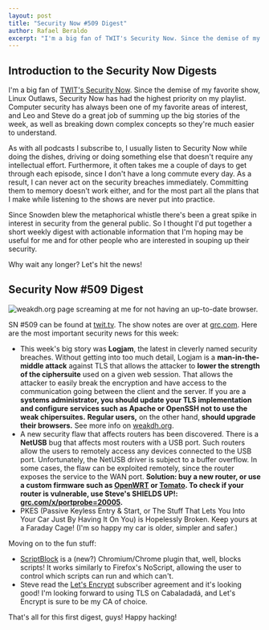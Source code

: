```yaml
---
layout: post
title: "Security Now #509 Digest"
author: Rafael Beraldo
excerpt: "I'm a big fan of TWIT's Security Now. Since the demise of my favorite show, Linux Outlaws, Security Now has had the highest priority on my playlist. Computer security has always been one of my favorite areas of interest, so I've decided I'll start to put together an actionable digest after listening to the shows."
---
```


## Introduction to the Security Now Digests

I'm a big fan of [TWIT's Security Now][sn]. Since the demise of my favorite
show, Linux Outlaws, Security Now has had the highest priority on my playlist.
Computer security has always been one of my favorite areas of interest, and
Leo and Steve do a great job of summing up the big stories of the week, as
well as breaking down complex concepts so they're much easier to understand.

As with all podcasts I subscribe to, I usually listen to Security Now while
doing the dishes, driving or doing something else that doesn't require any
intellectual effort. Furthermore, it often takes me a couple of days to get
through each episode, since I don't have a long commute every day. As a
result, I can never act on the security breaches immediately. Committing them
to memory doesn't work either, and for the most part all the plans that I make
while listening to the shows are never put into practice.

Since Snowden blew the metaphorical whistle there's been a great spike in
interest in security from the general public. So I thought I'd put together a
short weekly digest with actionable information that I'm hoping may be useful
for me and for other people who are interested in souping up their security.

Why wait any longer? Let's hit the news!

## Security Now #509 Digest

![weakdh.org page screaming at me for not having an up-to-date
browser.](/images/logjam.png "weakdh.org page screaming at me for not having an
up-to-date browser.")

SN #509 can be found at [twit.tv][sn509]. The show notes are over at
[grc.com][showNotes]. Here are the most important security news for this week:

- This week's big story was **Logjam**, the latest in cleverly named security
  breaches. Without getting into too much detail, Logjam is a
  **man-in-the-middle attack** against TLS that allows the attacker to **lower
  the strength of the ciphersuite** used on a given web session. That allows
  the attacker to easily break the encryption and have access to the
  communication going between the client and the server. If you are a **systems
  administrator, you should update your TLS implementation and configure
  services such as Apache or OpenSSH not to use the weak chipersuites.**
  **Regular users,** on the other hand, **should upgrade their browsers.** See
  more info on [weakdh.org][weakdh].
- A new security flaw that affects routers has been discovered. There is a
  **NetUSB** bug that affects most routers with a USB port. Such routers allow
  the users to remotely access any devices connected to the USB port.
  Unfortunately, the NetUSB driver is subject to a buffer overflow. In some
  cases, the flaw can be exploited remotely, since the router exposes the
  service to the WAN port. **Solution: buy a new router, or use a custom
  firmware such as [OpenWRT][openwrt] or [Tomato][tomato]. To check if your
  router is vulnerable, use Steve's SHIELDS UP!:
  [grc.com/x/portprobe=20005][shieldsUp].**
- PKES (Passive Keyless Entry & Start, or The Stuff That Lets You Into Your
  Car Just By Having It On You) is Hopelessly Broken. Keep yours at a Faraday
  Cage! (I'm so happy my car is older, simpler and safer.)

Moving on to the fun stuff:

- [ScriptBlock][scriptBlock] is a (new?) Chromium/Chrome plugin that, well,
  blocks scripts! It works similarly to Firefox's NoScript, allowing the user
  to control which scripts can run and which can't.
- Steve read the [Let's Encrypt][letsEncrypt] subscriber agreement and it's
  looking good! I'm looking forward to using TLS on Cabaladadá, and Let's
  Encrypt is sure to be my CA of choice.

That's all for this first digest, guys! Happy hacking!

[sn]: http://twit.tv/show/security-now
[sn509]: http://twit.tv/show/security-now/509
[showNotes]: https://www.grc.com/sn/SN-509-Notes.pdf
[weakdh]: https://weakdh.org/
[openwrt]: https://openwrt.org/
[tomato]: http://www.polarcloud.com/tomato
[shieldsUp]: https://www.grc.com/x/portprobe=20005
[scriptBlock]: https://chrome.google.com/webstore/detail/scriptblock/hcdjknjpbnhdoabbngpmfekaecnpajba
[letsEncrypt]: https://letsencrypt.org/
